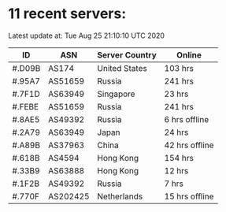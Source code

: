 # 11 recent servers:

Latest update at: Tue Aug 25 21:10:10 UTC 2020

| ID | ASN | Server Country | Online |
| -- | --- | -------------- | ------ |
| #.D09B | AS174 | United States | 103 hrs |
| #.95A7 | AS51659 | Russia | 241 hrs |
| #.7F1D | AS63949 | Singapore | 23 hrs |
| #.FEBE | AS51659 | Russia | 241 hrs |
| #.8AE5 | AS49392 | Russia | 6 hrs offline |
| #.2A79 | AS63949 | Japan | 24 hrs |
| #.A89B | AS37963 | China | 42 hrs offline |
| #.618B | AS4594 | Hong Kong | 154 hrs |
| #.33B9 | AS63888 | Hong Kong | 12 hrs |
| #.1F2B | AS49392 | Russia | 7 hrs |
| #.770F | AS202425 | Netherlands | 15 hrs offline |

